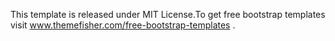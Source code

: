 This template is released under MIT License.To get free bootstrap templates visit www.themefisher.com/free-bootstrap-templates .